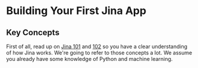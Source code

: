 # Building Your First Jina App

## Key Concepts

First of all, read up on [Jina 101]() and [102]() so you have a clear understanding of how Jina works. We're going to refer to those concepts a lot. We assume you already have some knowledge of Python and machine learning.
